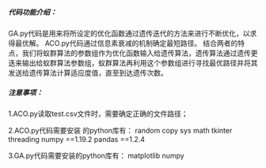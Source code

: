 ##### 代码功能介绍：

GA.py代码是用来将所设定的优化函数通过遗传迭代的方法来进行不断优化，以求得最优解。
ACO.py代码通过信息素衰减的机制确定最短路径。
结合两者的特点，我们将蚁群算法的参数组作为优化函数输入给遗传算法，遗传算法通过遗传更迭来输出给蚁群算法参数组，蚁群算法再利用这个参数组进行寻找最优路径并将其发送给遗传算法计算适应度值，直至到达遗传次数。

##### 注意事项：

1.ACO.py读取test.csv文件时，需要确定正确的文件路径；

2.ACO.py代码需要安装 的python库有：
 random
 copy
 sys
 math
 tkinter
 threading
 numpy ==1.19.2
 pandas ==1.2.4

3.GA.py代码需要安装的python库有：
matplotlib
numpy


